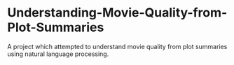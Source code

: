 # Understanding-Movie-Quality-from-Plot-Summaries
A project which attempted to understand movie quality from plot summaries using natural language processing. 
